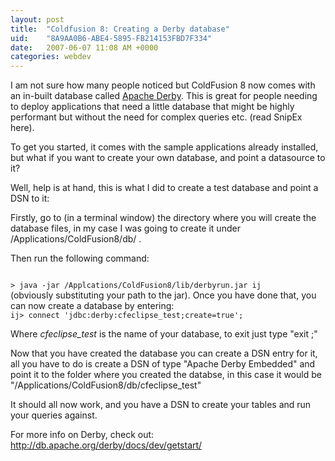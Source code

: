 ```yaml
---
layout: post
title:  "Coldfusion 8: Creating a Derby database"
uid:	"8A9AA0B6-ABE4-5895-FB214153FBD7F334"
date:   2007-06-07 11:08 AM +0000
categories: webdev
---
```

I am not sure how many people noticed but ColdFusion 8 now comes with an in-built database called <a href="http://db.apache.org/derby/">Apache Derby</a>. This is great for people needing to deploy applications that need a little database that might be highly performant but without the need for complex queries etc.  (read SnipEx here).

To get you started, it comes with the sample applications already installed, but what if you want to create your own database, and point a datasource to it?

Well, help is at hand, this is what I did to create a test database and point a DSN to it:

Firstly, go to (in a terminal window) the directory where you will create the database files, in my case I was going to create it under /Applications/ColdFusion8/db/ .

Then run the following command:

<code>
> java -jar /Applcations/ColdFusion8/lib/derbyrun.jar ij
</code>
(obviously substituting your path to the jar). Once you have done that, you can now create a database by entering:

<code>
ij> connect 'jdbc:derby:cfeclipse_test;create=true';
</code>

Where <em>cfeclipse_test</em> is the name of your database, to exit just type "exit ;"

Now that you have created the database you can create a DSN entry for it, all you have to do is create a DSN of type "Apache Derby Embedded" and point it to the folder where you created the databse, in this case it would be "/Applications/ColdFusion8/db/cfeclipse_test"

It should all now work, and you have a DSN to create your tables and run your queries against.

For more info on Derby, check out: <a href="http://db.apache.org/derby/docs/dev/getstart/">http://db.apache.org/derby/docs/dev/getstart/</a>